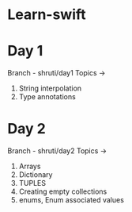 # Learn-swift

# Day 1

Branch - shruti/day1
Topics ->
 1. String interpolation
 2. Type annotations

# Day 2
 
Branch - shruti/day2
Topics -> 
 1. Arrays
 2. Dictionary
 3. TUPLES
 4. Creating empty collections
 5. enums, Enum associated values
